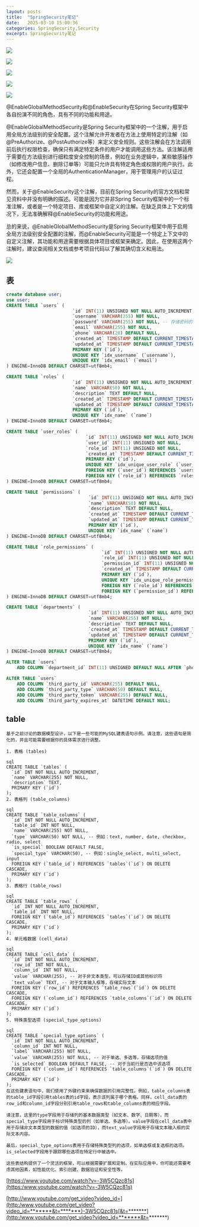 ```yaml
---
layout: posts
title:  "SpringSecurity笔记"
date:   2025-03-10 15:00:36
categories: SpringSecurity,Security
excerpt: SpringSecurity笔记
---
```

![](../.images/18e93596ecb.png)



![](../.images/18f23aff24f.png)

![](../.images/18f23b21864.png)

![](../.images/18f23bbab15.png)

![](../.images/18f23b897ca.png)

@EnableGlobalMethodSecurity和@EnableSecurity在Spring Security框架中各自扮演不同的角色，具有不同的功能和用途。

@EnableGlobalMethodSecurity是Spring Security框架中的一个注解，用于启用全局方法级别的安全配置。这个注解允许开发者在方法上使用特定的注解（如@PreAuthorize、@PostAuthorize等）来定义安全规则。这些注解会在方法调用前后执行权限检查，确保只有满足特定条件的用户才能调用这些方法。该注解适用于需要在方法级别进行细粒度安全控制的场景，例如在业务逻辑中，某些敏感操作（如修改用户信息、删除订单等）可能只允许具有特定角色或权限的用户执行。此外，它还会配置一个全局的AuthenticationManager，用于管理用户的认证过程。

然而，关于@EnableSecurity这个注解，目前在Spring Security的官方文档和常见资料中并没有明确的描述。可能是因为它并非Spring Security框架中的一个标准注解，或者是一个特定项目、库或框架中自定义的注解。在缺乏具体上下文的情况下，无法准确解释@EnableSecurity的功能和用途。

总的来说，@EnableGlobalMethodSecurity是Spring Security框架中用于启用全局方法级别安全配置的注解，而@EnableSecurity可能是一个特定上下文中的自定义注解，其功能和用途需要根据具体项目或框架来确定。因此，在使用这两个注解时，建议查阅相关文档或参考项目代码以了解其确切含义和用法。



![](../.images/18f2a9a3db3.png)

## 表

```sql
create database user;
use user;
CREATE TABLE `users` (
                         `id` INT(11) UNSIGNED NOT NULL AUTO_INCREMENT,
                         `username` VARCHAR(255) NOT NULL,
                         `password` VARCHAR(255) NOT NULL, -- 存储密码的哈希值
                         `email` VARCHAR(255) NOT NULL,
                         `phone` VARCHAR(20) DEFAULT NULL,
                         `created_at` TIMESTAMP DEFAULT CURRENT_TIMESTAMP,
                         `updated_at` TIMESTAMP DEFAULT CURRENT_TIMESTAMP ON UPDATE CURRENT_TIMESTAMP,
                         PRIMARY KEY (`id`),
                         UNIQUE KEY `idx_username` (`username`),
                         UNIQUE KEY `idx_email` (`email`)
) ENGINE=InnoDB DEFAULT CHARSET=utf8mb4;

CREATE TABLE `roles` (
                         `id` INT(11) UNSIGNED NOT NULL AUTO_INCREMENT,
                         `name` VARCHAR(50) NOT NULL,
                         `description` TEXT DEFAULT NULL,
                         `created_at` TIMESTAMP DEFAULT CURRENT_TIMESTAMP,
                         `updated_at` TIMESTAMP DEFAULT CURRENT_TIMESTAMP ON UPDATE CURRENT_TIMESTAMP,
                         PRIMARY KEY (`id`),
                         UNIQUE KEY `idx_name` (`name`)
) ENGINE=InnoDB DEFAULT CHARSET=utf8mb4;

CREATE TABLE `user_roles` (
                              `id` INT(11) UNSIGNED NOT NULL AUTO_INCREMENT,
                              `user_id` INT(11) UNSIGNED NOT NULL,
                              `role_id` INT(11) UNSIGNED NOT NULL,
                              `created_at` TIMESTAMP DEFAULT CURRENT_TIMESTAMP,
                              PRIMARY KEY (`id`),
                              UNIQUE KEY `idx_unique_user_role` (`user_id`, `role_id`),
                              FOREIGN KEY (`user_id`) REFERENCES `users` (`id`) ON DELETE CASCADE,
                              FOREIGN KEY (`role_id`) REFERENCES `roles` (`id`) ON DELETE CASCADE
) ENGINE=InnoDB DEFAULT CHARSET=utf8mb4;

CREATE TABLE `permissions` (
                               `id` INT(11) UNSIGNED NOT NULL AUTO_INCREMENT,
                               `name` VARCHAR(50) NOT NULL,
                               `description` TEXT DEFAULT NULL,
                               `created_at` TIMESTAMP DEFAULT CURRENT_TIMESTAMP,
                               `updated_at` TIMESTAMP DEFAULT CURRENT_TIMESTAMP ON UPDATE CURRENT_TIMESTAMP,
                               PRIMARY KEY (`id`),
                               UNIQUE KEY `idx_name` (`name`)
) ENGINE=InnoDB DEFAULT CHARSET=utf8mb4;

CREATE TABLE `role_permissions` (
                                    `id` INT(11) UNSIGNED NOT NULL AUTO_INCREMENT,
                                    `role_id` INT(11) UNSIGNED NOT NULL,
                                    `permission_id` INT(11) UNSIGNED NOT NULL,
                                    `created_at` TIMESTAMP DEFAULT CURRENT_TIMESTAMP,
                                    PRIMARY KEY (`id`),
                                    UNIQUE KEY `idx_unique_role_permission` (`role_id`, `permission_id`),
                                    FOREIGN KEY (`role_id`) REFERENCES `roles` (`id`) ON DELETE CASCADE,
                                    FOREIGN KEY (`permission_id`) REFERENCES `permissions` (`id`) ON DELETE CASCADE
) ENGINE=InnoDB DEFAULT CHARSET=utf8mb4;

CREATE TABLE `departments` (
                               `id` INT(11) UNSIGNED NOT NULL AUTO_INCREMENT,
                               `name` VARCHAR(255) NOT NULL,
                               `description` TEXT DEFAULT NULL,
                               `created_at` TIMESTAMP DEFAULT CURRENT_TIMESTAMP,
                               `updated_at` TIMESTAMP DEFAULT CURRENT_TIMESTAMP ON UPDATE CURRENT_TIMESTAMP,
                               PRIMARY KEY (`id`),
                               UNIQUE KEY `idx_name` (`name`)
) ENGINE=InnoDB DEFAULT CHARSET=utf8mb4;

ALTER TABLE `users`
    ADD COLUMN `department_id` INT(11) UNSIGNED DEFAULT NULL AFTER `phone`;

ALTER TABLE `users`
    ADD COLUMN `third_party_id` VARCHAR(255) DEFAULT NULL,
    ADD COLUMN `third_party_type` VARCHAR(50) DEFAULT NULL,
    ADD COLUMN `third_party_token` VARCHAR(255) DEFAULT NULL,
    ADD COLUMN `third_party_expires_at` DATETIME DEFAULT NULL;

```





## table

````
基于之前讨论的数据模型设计，以下是一些可能的MySQL建表语句示例。请注意，这些语句是简化的，并且可能需要根据你的具体需求进行调整。

1. 表格 (tables)

sql
CREATE TABLE `tables` (  
  `id` INT NOT NULL AUTO_INCREMENT,  
  `name` VARCHAR(255) NOT NULL,  
  `description` TEXT,  
  PRIMARY KEY (`id`)  
);
2. 表格列 (table_columns)

sql
CREATE TABLE `table_columns` (  
  `id` INT NOT NULL AUTO_INCREMENT,  
  `table_id` INT NOT NULL,  
  `name` VARCHAR(255) NOT NULL,  
  `type` VARCHAR(50) NOT NULL, -- 例如：text, number, date, checkbox, radio, select  
  `is_special` BOOLEAN DEFAULT FALSE,  
  `special_type` VARCHAR(50), -- 例如：single_select, multi_select, input  
  FOREIGN KEY (`table_id`) REFERENCES `tables`(`id`) ON DELETE CASCADE,  
  PRIMARY KEY (`id`)  
);
3. 表格行 (table_rows)

sql
CREATE TABLE `table_rows` (  
  `id` INT NOT NULL AUTO_INCREMENT,  
  `table_id` INT NOT NULL,  
  FOREIGN KEY (`table_id`) REFERENCES `tables`(`id`) ON DELETE CASCADE,  
  PRIMARY KEY (`id`)  
);
4. 单元格数据 (cell_data)

sql
CREATE TABLE `cell_data` (  
  `id` INT NOT NULL AUTO_INCREMENT,  
  `row_id` INT NOT NULL,  
  `column_id` INT NOT NULL,  
  `value` VARCHAR(255), -- 对于非文本类型，可以存储ID或其他标识符  
  `text_value` TEXT, -- 对于文本输入框等，存储实际文本  
  FOREIGN KEY (`row_id`) REFERENCES `table_rows`(`id`) ON DELETE CASCADE,  
  FOREIGN KEY (`column_id`) REFERENCES `table_columns`(`id`) ON DELETE CASCADE,  
  PRIMARY KEY (`id`)  
);
5. 特殊类型选项 (special_type_options)

sql
CREATE TABLE `special_type_options` (  
  `id` INT NOT NULL AUTO_INCREMENT,  
  `column_id` INT NOT NULL,  
  `label` VARCHAR(255) NOT NULL,  
  `value` VARCHAR(255) NOT NULL, -- 对于单选、多选等，存储选项的值  
  `is_selected` BOOLEAN DEFAULT FALSE, -- 对于当前行是否选中该选项  
  FOREIGN KEY (`column_id`) REFERENCES `table_columns`(`id`) ON DELETE CASCADE,  
  PRIMARY KEY (`id`)  
);
在这些建表语句中，我们使用了外键约束来确保数据的引用完整性。例如，table_columns表的table_id字段引用tables表的id字段，表示该列属于哪个表格。同样，cell_data表的row_id和column_id字段分别引用table_rows和table_columns表的相应字段。

请注意，这里的type字段用于存储列的基本数据类型（如文本、数字、日期等），而special_type字段用于标识特殊类型的列（如单选、多选等）。value字段在cell_data表中用于存储非文本类型的数据的值（如选项的ID），而text_value字段用于存储文本输入框的实际文本内容。

最后，special_type_options表用于存储特殊类型列的选项，如单选框或复选框的选项。is_selected字段用于跟踪哪些选项在特定行中被选中。

这些表结构提供了一个灵活的框架，可以根据需要扩展和定制。在实际应用中，你可能还需要考虑其他因素，如性能优化、索引创建、数据验证和安全性等。
````

[https://www.youtube.com/watch?v=-3W5CQzc81s](https:/www.youtube.com/watch?v=-3W5CQzc81s)



[http://www.youtube.com/get_video?video_id=](http:/www.youtube.com/get_video?video_id=*******&t=*******)-3W5CQzc81s[&t=*******](http:/www.youtube.com/get_video?video_id=*******&t=*******)